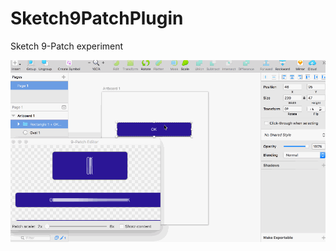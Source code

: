 # Sketch9PatchPlugin
Sketch 9-Patch experiment

![9-Patch in sketch](https://github.com/stowage/Sketch9PatchPlugin/raw/master/9patch.gif "9-Patch Editor")
